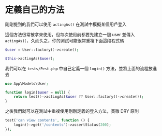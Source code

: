 # 定義自己的方法

剛剛提到的我們可以使用 `actingAs()` 在測試中模擬某個用戶登入

這個方法很常被拿來使用，但每次使用前都要先建立一個 user 並傳入 `actingAs()`，久而久之，你的測試可能很常重複下面這段程式碼

```php
$user = User::factory()->create();

$this->actingAs($user);
```

我們可以在 `tests/Pest.php` 中自己定義一個 `login()` 方法，並將上面的流程放進去

```php
use App\Models\User;

function login($user = null) {
    return test()->actingAs($user ?? User::factory()->create());
}
```

之後我們就可以在測試中重複使用剛剛定義的登入方法，貫徹 DRY 原則

```php
test('can view contents', function () {
    login()->get('/contents')->assertStatus(200);
});
```
